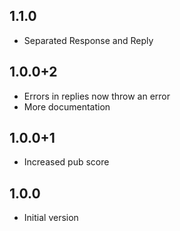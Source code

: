 ## 1.1.0

* Separated Response and Reply

## 1.0.0+2

* Errors in replies now throw an error
* More documentation

## 1.0.0+1

* Increased pub score

## 1.0.0

* Initial version
